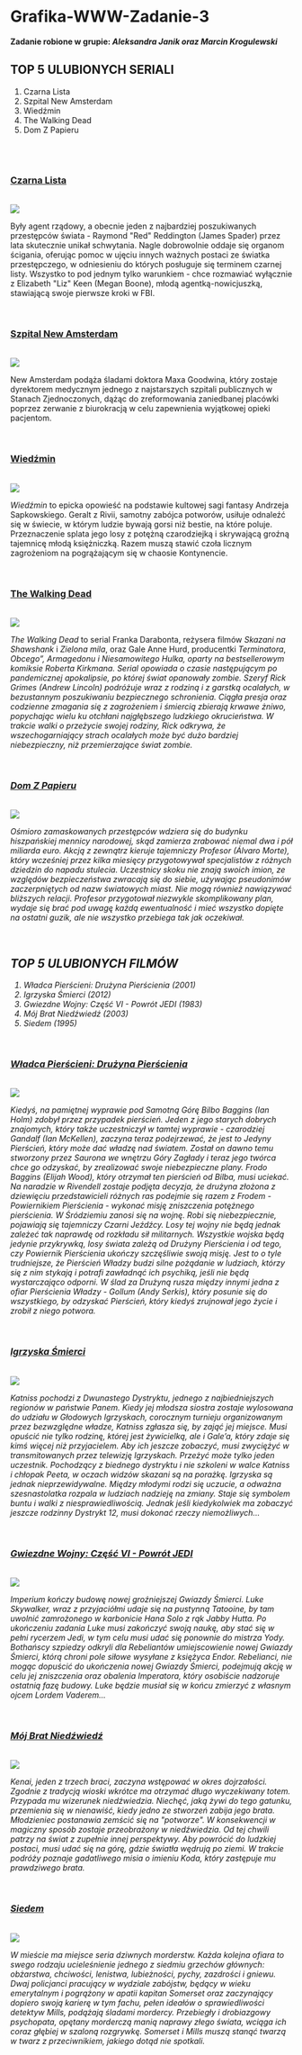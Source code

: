 <!--
![czarnalista](https://user-images.githubusercontent.com/84681166/119273058-6a5adf80-bc09-11eb-9297-210ee1c450c6.PNG)
![NEWAMSTERDAM](https://user-images.githubusercontent.com/84681166/119273010-3da6c800-bc09-11eb-9c68-4785a8ed1dfa.PNG)
![wiedzmin](https://user-images.githubusercontent.com/84681166/119272981-1819be80-bc09-11eb-9c4a-b3eec609881b.PNG)
![TWD](https://user-images.githubusercontent.com/84681166/119272950-e9034d00-bc08-11eb-9d4d-6b1ad0ed1e4e.PNG)
![domzpapieru](https://user-images.githubusercontent.com/84681166/119273116-af7f1180-bc09-11eb-9c5f-06c38202a4b9.PNG)
![wladcapierscieni](https://user-images.githubusercontent.com/84681166/119273360-dc7ff400-bc0a-11eb-85c9-4d78fb61869e.PNG)
![igrzyska](https://user-images.githubusercontent.com/84681166/119273381-020cfd80-bc0b-11eb-9b64-fef5e2ae6130.PNG)
![starwars](https://user-images.githubusercontent.com/84681166/119273433-3ed8f480-bc0b-11eb-83c2-c520e5e4b53f.PNG)
![bratniedzwiedz](https://user-images.githubusercontent.com/84681166/119273435-40a2b800-bc0b-11eb-92dd-94af565bfcb9.PNG)
![siedem](https://user-images.githubusercontent.com/84681166/119273437-43051200-bc0b-11eb-990d-be19b809bf2d.PNG)

-->
# Grafika-WWW-Zadanie-3
<b> Zadanie robione w grupie: <i>Aleksandra Janik oraz Marcin Krogulewski</i></b>
<br>
<h2> TOP 5 ULUBIONYCH SERIALI </h1>
<ol>
  <li> Czarna Lista </li>
  <li> Szpital New Amsterdam </li>
  <li> Wiedźmin </li>
  <li> The Walking Dead </li>
  <li> Dom Z Papieru </li>
</ol>
<br>
<br>
<h3><a href="https://www.filmweb.pl/serial/Czarna+lista-2013-683563/descs">Czarna Lista</a></h2>
<br>
<img src="https://user-images.githubusercontent.com/84681166/119273058-6a5adf80-bc09-11eb-9297-210ee1c450c6.PNG">
<p>
  Były agent rządowy, a obecnie jeden z najbardziej poszukiwanych przestępców świata - Raymond "Red" Reddington (James Spader) przez lata skutecznie unikał schwytania. Nagle dobrowolnie oddaje się organom ścigania, oferując pomoc w ujęciu innych ważnych postaci ze światka przestępczego, w odniesieniu do których posługuje się terminem czarnej listy. Wszystko to pod jednym tylko warunkiem - chce rozmawiać wyłącznie z Elizabeth "Liz" Keen (Megan Boone), młodą agentką-nowicjuszką, stawiającą swoje pierwsze kroki w FBI.
</p>
<br>
<h3><a href="https://www.filmweb.pl/serial/Szpital+New+Amsterdam-2018-809601">Szpital New Amsterdam</a></h2>
<br>
<img src="https://user-images.githubusercontent.com/84681166/119273010-3da6c800-bc09-11eb-9c68-4785a8ed1dfa.PNG">
<p>
  New Amsterdam podąża śladami doktora Maxa Goodwina, który zostaje dyrektorem medycznym jednego z najstarszych szpitali publicznych w Stanach Zjednoczonych, dążąc do zreformowania zaniedbanej placówki poprzez zerwanie z biurokracją w celu zapewnienia wyjątkowej opieki pacjentom.
</p>
<br>
<h3><a href="https://www.filmweb.pl/serial/Wiedźmin-2019-724464">Wiedźmin</a></h2>
<br>
<img src="https://user-images.githubusercontent.com/84681166/119272981-1819be80-bc09-11eb-9c4a-b3eec609881b.PNG">
<p>
  <i>Wiedźmin</i> to epicka opowieść na podstawie kultowej sagi fantasy Andrzeja Sapkowskiego. Geralt z Rivii, samotny zabójca potworów, usiłuje odnaleźć się w świecie, w którym ludzie bywają gorsi niż bestie, na które poluje. Przeznaczenie splata jego losy z potężną czarodziejką i skrywającą groźną tajemnicę młodą księżniczką. Razem muszą stawić czoła licznym zagrożeniom na pogrążającym się w chaosie Kontynencie.
</p>
<br>
<h3><a href="https://www.filmweb.pl/serial/The+Walking+Dead-2010-547035">The Walking Dead</a></h2>
<br>
<img src="https://user-images.githubusercontent.com/84681166/119272950-e9034d00-bc08-11eb-9d4d-6b1ad0ed1e4e.PNG">
<p>
  <i>The Walking Dead</i> to serial Franka Darabonta, reżysera filmów <i>Skazani na Shawshank</i> i <i>Zielona mila</i>, oraz Gale Anne Hurd, producentki <i>Terminatora</i>, <i>Obcego”, <i>Armagedonu</i> i <i>Niesamowitego Hulka</i>, oparty na bestsellerowym komiksie Roberta Kirkmana. Serial opowiada o czasie następującym po pandemicznej apokalipsie, po której świat opanowały zombie. Szeryf Rick Grimes (Andrew Lincoln) podróżuje wraz z rodziną i z garstką ocalałych, w bezustannym poszukiwaniu bezpiecznego schronienia. Ciągła presja oraz codzienne zmagania się z zagrożeniem i śmiercią zbierają krwawe żniwo, popychając wielu ku otchłani najgłębszego ludzkiego okrucieństwa. W trakcie walki o przeżycie swojej rodziny, Rick odkrywa, że wszechogarniający strach ocalałych może być dużo bardziej niebezpieczny, niż przemierzające świat zombie.
</p>
<br>
  <h3><a href="https://www.filmweb.pl/serial/Dom+z+papieru-2017-792826">Dom Z Papieru</a></h2>
<br>
<img src="https://user-images.githubusercontent.com/84681166/119273116-af7f1180-bc09-11eb-9c5f-06c38202a4b9.PNG">
<p>
  Ośmioro zamaskowanych przestępców wdziera się do budynku hiszpańskiej mennicy narodowej, skąd zamierza zrabować niemal dwa i pół miliarda euro. Akcją z zewnątrz kieruje tajemniczy Profesor (Álvaro Morte), który wcześniej przez kilka miesięcy przygotowywał specjalistów z różnych dziedzin do napadu stulecia. Uczestnicy skoku nie znają swoich imion, ze względów bezpieczeństwa zwracają się do siebie, używając pseudonimów zaczerpniętych od nazw światowych miast. Nie mogą również nawiązywać bliższych relacji. Profesor przygotował niezwykle skomplikowany plan, wydaje się brać pod uwagę każdą ewentualność i mieć wszystko dopięte na ostatni guzik, ale nie wszystko przebiega tak jak oczekiwał.
</p>
<br>
<h2> TOP 5 ULUBIONYCH FILMÓW </h1>
<ol>
  <li> Władca Pierścieni: Drużyna Pierścienia (2001)</li>
  <li> Igrzyska Śmierci (2012) </li>
  <li> Gwiezdne Wojny: Część VI - Powrót JEDI (1983) </li>
  <li> Mój Brat Niedźwiedź (2003) </li>
  <li> Siedem (1995) </li>
</ol>
<br>
  <h3><a href="https://www.filmweb.pl/film/Władca+Pierścieni%3A+Drużyna+Pierścienia-2001-1065">Władca Pierścieni: Drużyna Pierścienia</a></h2>
<br>
<img src="https://user-images.githubusercontent.com/84681166/119273360-dc7ff400-bc0a-11eb-85c9-4d78fb61869e.PNG">
<p>
  Kiedyś, na pamiętnej wyprawie pod Samotną Górę Bilbo Baggins (Ian Holm) zdobył przez przypadek pierścień. Jeden z jego starych dobrych znajomych, który także uczestniczył w tamtej wyprawie - czarodziej Gandalf (Ian McKellen), zaczyna teraz podejrzewać, że jest to Jedyny Pierścień, który może dać władzę nad światem. Został on dawno temu stworzony przez Saurona we wnętrzu Góry Zagłady i teraz jego twórca chce go odzyskać, by zrealizować swoje niebezpieczne plany. Frodo Baggins (Elijah Wood), który otrzymał ten pierścień od Bilba, musi uciekać. Na naradzie w Rivendell zostaje podjęta decyzja, że drużyna złożona z dziewięciu przedstawicieli różnych ras podejmie się razem z Frodem - Powiernikiem Pierścienia - wykonać misję zniszczenia potężnego pierścienia. W Śródziemiu zanosi się na wojnę. Robi się niebezpiecznie, pojawiają się tajemniczy Czarni Jeźdźcy. Losy tej wojny nie będą jednak zależeć tak naprawdę od rozkładu sił militarnych. Wszystkie wojska będą jedynie przykrywką, losy świata zależą od Drużyny Pierścienia i od tego, czy Powiernik Pierścienia ukończy szczęśliwie swoją misję. Jest to o tyle trudniejsze, że Pierścień Władzy budzi silne pożądanie w ludziach, którzy się z nim stykają i potrafi zawładnąć ich psychiką, jeśli nie będą wystarczająco odporni. W ślad za Drużyną rusza między innymi jedna z ofiar Pierścienia Władzy - Gollum (Andy Serkis), który posunie się do wszystkiego, by odzyskać Pierścień, który kiedyś zrujnował jego życie i zrobił z niego potwora.
</p>
<br>
 <h3><a href="https://www.filmweb.pl/film/Igrzyska+śmierci-2012-504776">Igrzyska Śmierci</a></h2>
<br>
<img src="https://user-images.githubusercontent.com/84681166/119273381-020cfd80-bc0b-11eb-9b64-fef5e2ae6130.PNG">
<p>
  Katniss pochodzi z Dwunastego Dystryktu, jednego z najbiedniejszych regionów w państwie Panem. Kiedy jej młodsza siostra zostaje wylosowana do udziału w Głodowych Igrzyskach, corocznym turnieju organizowanym przez bezwzględne władze, Katniss zgłasza się, by zająć jej miejsce. Musi opuścić nie tylko rodzinę, której jest żywicielką, ale i Gale’a, który zdaje się  kimś więcej niż przyjacielem. Aby ich jeszcze zobaczyć, musi zwyciężyć w transmitowanych przez telewizję Igrzyskach. Przeżyć może tylko jeden uczestnik. Pochodzący z biednego dystryktu i nie szkoleni w walce Katniss i chłopak Peeta, w oczach widzów skazani są na porażkę. Igrzyska są jednak nieprzewidywalne. Między młodymi rodzi się uczucie, a odważna szesnastolatka rozpala w ludziach nadzieję na zmiany. Staje się symbolem buntu i walki z niesprawiedliwością. Jednak jeśli kiedykolwiek ma zobaczyć jeszcze rodzinny Dystrykt 12, musi dokonać rzeczy niemożliwych...
</p>
<br>
<h3><a href="https://www.filmweb.pl/film/Gwiezdne+wojny%3A+Część+VI+-+Powrót+Jedi-1983-547">Gwiezdne Wojny: Część VI - Powrót JEDI</a></h2>
<br>
<img src="https://user-images.githubusercontent.com/84681166/119273433-3ed8f480-bc0b-11eb-83c2-c520e5e4b53f.PNG">
<p>
  Imperium kończy budowę nowej groźniejszej Gwiazdy Śmierci. Luke Skywalker, wraz z przyjaciółmi udaje się na pustynną Tatooine, by tam uwolnić zamrożonego w karbonicie Hana Solo z rąk Jabby Hutta. Po ukończeniu zadania Luke musi zakończyć swoją naukę, aby stać się w pełni rycerzem Jedi, w tym celu musi udać się ponownie do mistrza Yody. Bothańscy szpiedzy odkryli dla Rebeliantów umiejscowienie nowej Gwiazdy Śmierci, którą chroni pole siłowe wysyłane z księżyca Endor. Rebelianci, nie mogąc dopuścić do ukończenia nowej Gwiazdy Śmierci, podejmują akcję w celu jej zniszczenia oraz obalenia Imperatora, który osobiście nadzoruje ostatnią fazę budowy. Luke będzie musiał się w końcu zmierzyć z własnym ojcem Lordem Vaderem...
</p>
<br>
<h3><a href="https://www.filmweb.pl/film/Mój+brat+niedźwiedź-2003-99403">Mój Brat Niedźwiedź</a></h2>
<br>
<img src="https://user-images.githubusercontent.com/84681166/119273435-40a2b800-bc0b-11eb-92dd-94af565bfcb9.PNG">
<p>
  Kenai, jeden z trzech braci, zaczyna wstępować w okres dojrzałości. Zgodnie z tradycją wioski wkrótce ma otrzymać długo wyczekiwany totem. Przypada mu wizerunek niedźwiedzia. Niechęć, jaką żywi do tego gatunku, przemienia się w nienawiść, kiedy jedno ze stworzeń zabija jego brata. Młodzieniec postanawia zemścić się na "potworze". W konsekwencji w magiczny sposób zostaje przeobrażony w niedźwiedzia. Od tej chwili patrzy na świat z zupełnie innej perspektywy. Aby powrócić do ludzkiej postaci, musi udać się na górę, gdzie światła wędrują po ziemi. W trakcie podróży poznaje gadatliwego misia o imieniu Koda, który zastępuje mu prawdziwego brata.
</p>
<br>
<h3><a href="https://www.filmweb.pl/film/Siedem-1995-702">Siedem</a></h2>
<br>
<img src="https://user-images.githubusercontent.com/84681166/119273437-43051200-bc0b-11eb-990d-be19b809bf2d.PNG">
<p>
  W mieście ma miejsce seria dziwnych morderstw. Każda kolejna ofiara to swego rodzaju ucieleśnienie jednego z siedmiu grzechów głównych: obżarstwa, chciwości, lenistwa, lubieżności, pychy, zazdrości i gniewu. Dwaj policjanci pracujący w wydziale zabójstw, będący w wieku emerytalnym i pogrążony w apatii kapitan Somerset oraz zaczynający dopiero swoją karierę w tym fachu, pełen ideałów o sprawiedliwości detektyw Mills, podążają śladami mordercy. Przebiegły i drobiazgowy psychopata, opętany morderczą manią naprawy złego świata, wciąga ich coraz głębiej w szaloną rozgrywkę. Somerset i Mills muszą stanąć twarzą w twarz z przeciwnikiem, jakiego dotąd nie spotkali.
</p>
